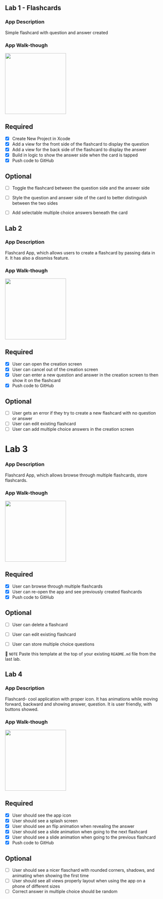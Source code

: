 ## Lab 1 - Flashcards


### App Description
Simple flashcard with question and answer created 

### App Walk-though

<img src="http://g.recordit.co/EkjdY8epl6.gif" width=200><br>



## Required
- [x] Create New Project in Xcode
- [x] Add a view for the front side of the flashcard to display the question
- [x] Add a view for the back side of the flashcard to display the answer
- [x] Build in logic to show the answer side when the card is tapped
- [x] Push code to GitHub
## Optional
- [ ] Toggle the flashcard between the question side and the answer side
- [ ] Style the question and answer side of the card to better distinguish between the two sides
- [ ] Add selectable multiple choice answers beneath the card


## Lab 2

### App Description
Flashcard App, which allows users to create a flashcard by passing data in it. It has also a dissmiss feature.

### App Walk-though

<img src="http://g.recordit.co/s5tJzMAIEX.gif" width=200><br>


## Required
- [x] User can open the creation screen
- [x] User can cancel out of the creation screen
- [x] User can enter a new question and answer in the creation screen to then show it on the flashcard
- [x] Push code to GitHub
## Optional
- [ ] User gets an error if they try to create a new flashcard with no question or answer
- [ ] User can edit existing flashcard
- [ ] User can add multiple choice answers in the creation screen
# Lab 3

### App Description
Flashcard App, which allows browse through multiple flashcards, store flashcards.


### App Walk-though

<img src="http://g.recordit.co/9RSF8KO7dt.gif" width=200><br>

## Required
- [x] User can browse through multiple flashcards
- [x] User can re-open the app and see previously created flashcards
- [x] Push code to GitHub
## Optional
- [ ] User can delete a flashcard
- [ ] User can edit existing flashcard
- [ ] User can store multiple choice questions


📝 `NOTE` Paste this template at the top of your existing `README.md` file from the last lab.

## Lab 4

### App Description
Flashcard- cool application with proper icon. It has animations while moving forward, backward and showing answer, question. It is user friendly, with buttons showed. 

### App Walk-though

<img src="http://g.recordit.co/NB9px6k8sI.gif" width=200><br>


## Required
- [x] User should see the app icon 
- [x] User should see a splash screen
- [x] User should see an flip animation when revealing the answer
- [x] User should see a slide animation when going to the next flashcard
- [x] User should see a slide animation when going to the previous flashcard
- [x] Push code to GitHub
## Optional
- [ ] User should see a nicer flaschard with rounded corners, shadows, and animating when showing the first time
- [ ] User should see all views properly layout when using the app on a phone of different sizes
- [ ] Correct answer in multiple choice should be random
